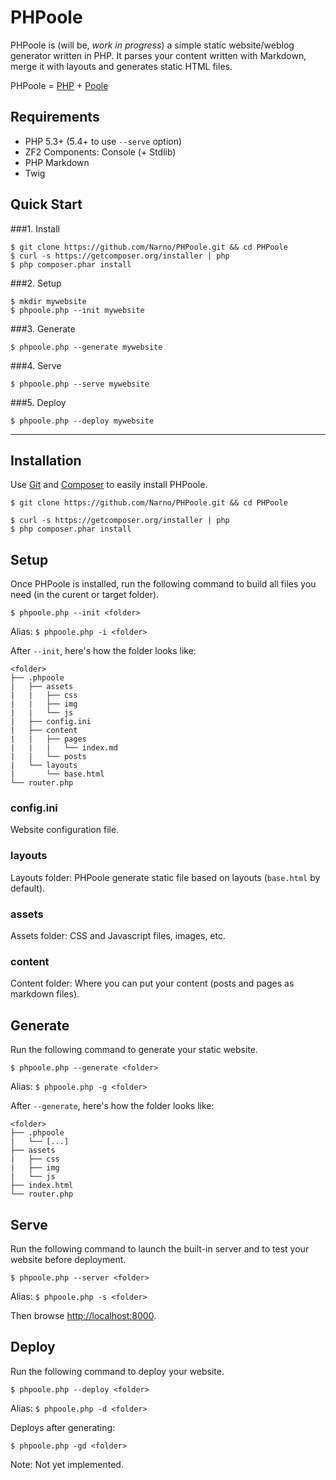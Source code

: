 PHPoole
=======

PHPoole is (will be, _work in progress_) a simple static website/weblog generator written in PHP.
It parses your content written with Markdown, merge it with layouts and generates static HTML files.

PHPoole = [PHP](http://www.php.net) + [Poole](http://en.wikipedia.org/wiki/Strange_Case_of_Dr_Jekyll_and_Mr_Hyde#Mr._Poole)

Requirements
------------

* PHP 5.3+ (5.4+ to use ```--serve``` option)
* ZF2 Components: Console (+ Stdlib)
* PHP Markdown
* Twig

Quick Start
-----------

###1. Install
```
$ git clone https://github.com/Narno/PHPoole.git && cd PHPoole
$ curl -s https://getcomposer.org/installer | php
$ php composer.phar install
```

###2. Setup
```
$ mkdir mywebsite
$ phpoole.php --init mywebsite
```

###3. Generate
```
$ phpoole.php --generate mywebsite
```

###4. Serve
```
$ phpoole.php --serve mywebsite
```

###5. Deploy
```
$ phpoole.php --deploy mywebsite
```

----


Installation
------------

Use [Git](http://git-scm.com) and [Composer](http://getcomposer.org) to easily install PHPoole.

```
$ git clone https://github.com/Narno/PHPoole.git && cd PHPoole
```
```
$ curl -s https://getcomposer.org/installer | php
$ php composer.phar install
```


Setup
-----

Once PHPoole is installed, run the following command to build all files you need (in the curent or target folder).

```
$ phpoole.php --init <folder>
```
Alias: ```$ phpoole.php -i <folder>```

After ```--init```, here's how the folder looks like:
```
<folder>
├── .phpoole
|   ├── assets
|   |   ├── css
|   |   ├── img
|   |   └── js
|   ├── config.ini
|   ├── content
|   |   ├── pages
|   |   |   └── index.md
|   |   └── posts
|   └── layouts
|       └── base.html
└── router.php
```

### config.ini

Website configuration file.

### layouts

Layouts folder: PHPoole generate static file based on layouts (```base.html``` by default).

### assets

Assets folder: CSS and Javascript files, images, etc.

### content

Content folder: Where you can put your content (posts and pages as markdown files).


Generate
--------

Run the following command to generate your static website.

```
$ phpoole.php --generate <folder>
```
Alias: ```$ phpoole.php -g <folder>```

After ```--generate```, here's how the folder looks like:
```
<folder>
├── .phpoole
|   └── [...]
├── assets
|   ├── css
|   ├── img
|   └── js
├── index.html
└── router.php
```


Serve
-----

Run the following command to launch the built-in server and to test your website before deployment.

```
$ phpoole.php --server <folder>
```
Alias: ```$ phpoole.php -s <folder>```

Then browse [http://localhost:8000](http://localhost:8000).


Deploy
------

Run the following command to deploy your website.

```
$ phpoole.php --deploy <folder>
```
Alias: ```$ phpoole.php -d <folder>```

Deploys after generating:
```
$ phpoole.php -gd <folder>
```

Note: Not yet implemented.
